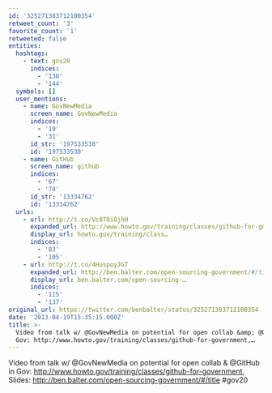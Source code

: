 ```yaml
---
id: '325271383712100354'
retweet_count: '3'
favorite_count: '1'
retweeted: false
entities:
  hashtags:
    - text: gov20
      indices:
        - '138'
        - '144'
  symbols: []
  user_mentions:
    - name: GovNewMedia
      screen_name: GovNewMedia
      indices:
        - '19'
        - '31'
      id_str: '197533538'
      id: '197533538'
    - name: GitHub
      screen_name: github
      indices:
        - '67'
        - '74'
      id_str: '13334762'
      id: '13334762'
  urls:
    - url: http://t.co/Vc8T8iOjhH
      expanded_url: http://www.howto.gov/training/classes/github-for-government
      display_url: howto.gov/training/class…
      indices:
        - '83'
        - '105'
    - url: http://t.co/4HuspoyJGT
      expanded_url: http://ben.balter.com/open-sourcing-government/#/title
      display_url: ben.balter.com/open-sourcing-…
      indices:
        - '115'
        - '137'
original_url: https://twitter.com/benbalter/status/325271383712100354
date: '2013-04-19T15:35:15.000Z'
title: >-
  Video from talk w/ @GovNewMedia on potential for open collab &amp; @GitHub in
  Gov: http://www.howto.gov/training/classes/github-for-government,…
---
```


Video from talk w/ @GovNewMedia on potential for open collab &amp; @GitHub in Gov: http://www.howto.gov/training/classes/github-for-government, Slides: http://ben.balter.com/open-sourcing-government/#/title #gov20
